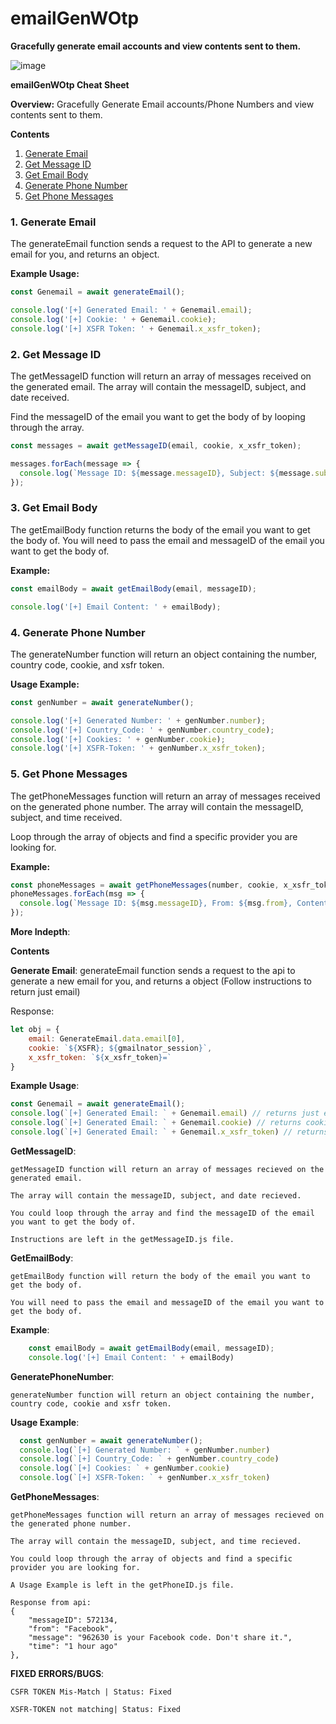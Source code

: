 # emailGenWOtp
**Gracefully generate email accounts and view contents sent to them.**

![image](https://user-images.githubusercontent.com/98126132/229611884-27294d93-4c93-4c05-9b93-57b589a14ef8.png)

**emailGenWOtp Cheat Sheet**

**Overview:**
Gracefully Generate Email accounts/Phone Numbers and view contents sent to them.

**Contents**

1. [Generate Email](#1-generate-email)
2. [Get Message ID](#2-get-message-id)
3. [Get Email Body](#3-get-email-body)
4. [Generate Phone Number](#4-generate-phone-number)
5. [Get Phone Messages](#5-get-phone-messages)

### 1. Generate Email

The generateEmail function sends a request to the API to generate a new email for you, and returns an object.

**Example Usage:**
```javascript
const Genemail = await generateEmail();

console.log('[+] Generated Email: ' + Genemail.email);
console.log('[+] Cookie: ' + Genemail.cookie);
console.log('[+] XSFR Token: ' + Genemail.x_xsfr_token);
```

### 2. Get Message ID

The getMessageID function will return an array of messages received on the generated email. The array will contain the messageID, subject, and date received.

Find the messageID of the email you want to get the body of by looping through the array.

```javascript
const messages = await getMessageID(email, cookie, x_xsfr_token);

messages.forEach(message => {
  console.log(`Message ID: ${message.messageID}, Subject: ${message.subject}`);
});
```

### 3. Get Email Body

The getEmailBody function returns the body of the email you want to get the body of. You will need to pass the email and messageID of the email you want to get the body of.

**Example:**
```javascript
const emailBody = await getEmailBody(email, messageID);

console.log('[+] Email Content: ' + emailBody);
```

### 4. Generate Phone Number

The generateNumber function will return an object containing the number, country code, cookie, and xsfr token.

**Usage Example:**
```javascript
const genNumber = await generateNumber();

console.log('[+] Generated Number: ' + genNumber.number);
console.log('[+] Country_Code: ' + genNumber.country_code);
console.log('[+] Cookies: ' + genNumber.cookie);
console.log('[+] XSFR-Token: ' + genNumber.x_xsfr_token);
```

### 5. Get Phone Messages

The getPhoneMessages function will return an array of messages received on the generated phone number. The array will contain the messageID, subject, and time received.

Loop through the array of objects and find a specific provider you are looking for.

**Example:**
```javascript
const phoneMessages = await getPhoneMessages(number, cookie, x_xsfr_token);
phoneMessages.forEach(msg => {
  console.log(`Message ID: ${msg.messageID}, From: ${msg.from}, Content: ${msg.message}`);
});
```

**More Indepth**:

**Contents**

**Generate Email**:
generateEmail function sends a request to the api to generate a new email for you, and returns a object (Follow instructions to return just email)

Response:

```javascript
let obj = {
    email: GenerateEmail.data.email[0],
    cookie: `${XSFR}; ${gmailnator_session}`,
    x_xsfr_token: `${x_xsfr_token}=`
}
```
      
**Example Usage**:
```javascript
const Genemail = await generateEmail();
console.log(`[+] Generated Email: ` + Genemail.email) // returns just email generated
console.log(`[+] Generated Email: ` + Genemail.cookie) // returns cookie (only needed for getMessageID and getEmailBody function)
console.log(`[+] Generated Email: ` + Genemail.x_xsfr_token) // returns xsfr token (only needed for getMessageID and getEmailBody function)
```

**GetMessageID**:
```
getMessageID function will return an array of messages recieved on the generated email.

The array will contain the messageID, subject, and date recieved.
 
You could loop through the array and find the messageID of the email you want to get the body of.

Instructions are left in the getMessageID.js file.
```
   
**GetEmailBody**:
```
getEmailBody function will return the body of the email you want to get the body of.

You will need to pass the email and messageID of the email you want to get the body of.
```

**Example**:
```javascript
    const emailBody = await getEmailBody(email, messageID);
    console.log('[+] Email Content: ' + emailBody)
```
    
**GeneratePhoneNumber**:
```
generateNumber function will return an object containing the number, country code, cookie and xsfr token.
```
     
**Usage Example**:
```javascript
  const genNumber = await generateNumber();
  console.log(`[+] Generated Number: ` + genNumber.number)
  console.log(`[+] Country_Code: ` + genNumber.country_code)
  console.log(`[+] Cookies: ` + genNumber.cookie)
  console.log(`[+] XSFR-Token: ` + genNumber.x_xsfr_token)
```
    
**GetPhoneMessages**:
```
getPhoneMessages function will return an array of messages recieved on the generated phone number.

The array will contain the messageID, subject, and time recieved.

You could loop through the array of objects and find a specific provider you are looking for.

A Usage Example is left in the getPhoneID.js file.

Response from api:
{
    "messageID": 572134,
    "from": "Facebook",
    "message": "962630 is your Facebook code. Don't share it.",
    "time": "1 hour ago"
},
```
      
   
**FIXED ERRORS/BUGS**:
```
CSFR TOKEN Mis-Match | Status: Fixed

XSFR-TOKEN not matching| Status: Fixed
```
  
